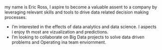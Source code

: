 my name is Eric Ross, I aspire to become a valuable assent to a company by leveraging relevant skills and tools to drive data related decision making processes. 
 
-  I’m interested in the effects of data analytics and data science. I aspects i enjoy th most are vizualization and predictions. 
-  I’m looking to collaborate on Big Data projects to solve data driven problems and Operating ina team enviornment. 


